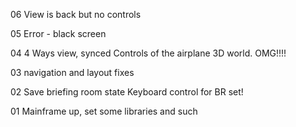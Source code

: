 06
View is back but no controls

05
Error - black screen

04
4 Ways view, synced
Controls of the airplane
3D world. OMG!!!!

03
navigation and layout fixes

02
Save briefing room state
Keyboard control for BR set!

01
Mainframe up, set some libraries and such